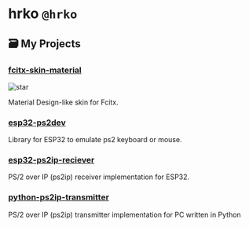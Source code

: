 # hrko `@hrko`

## 🗃 My Projects
### [fcitx-skin-material](https://github.com/hrko/fcitx-skin-material) 
![star](https://img.shields.io/github/stars/hrko/fcitx-skin-material?style=social)

Material Design-like skin for Fcitx.

### [esp32-ps2dev](https://github.com/hrko/esp32-ps2dev)
Library for ESP32 to emulate ps2 keyboard or mouse.

### [esp32-ps2ip-reciever](https://github.com/hrko/esp32-ps2ip-reciever)
PS/2 over IP (ps2ip) receiver implementation for ESP32.

### [python-ps2ip-transmitter](https://github.com/hrko/python-ps2ip-transmitter)
PS/2 over IP (ps2ip) transmitter implementation for PC written in Python

